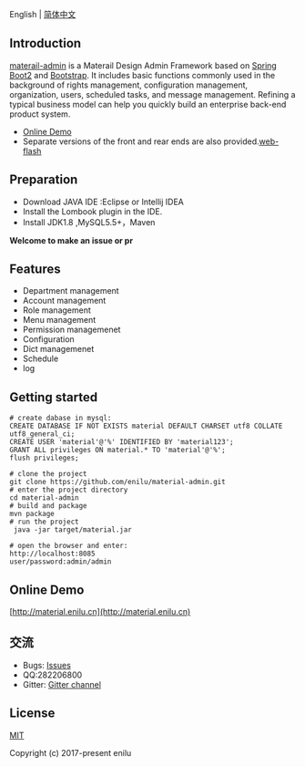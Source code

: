 
English | [简体中文](./README.zh-CN.md)
## Introduction

[materail-admin](https://github.com/enilu/material-admin) is a Materail Design Admin Framework based on [Spring Boot2](https://spring.io/projects/spring-boot/) and [Bootstrap](https://www.bootcss.com/). 
It includes basic functions commonly used in the background of rights management, configuration management, organization, users, scheduled tasks, and message management. Refining a typical business model can help you quickly build an enterprise back-end product system.

- [Online Demo](http://material.enilu.cn)
- Separate versions of the front and rear ends are also provided.[web-flash](http://enilu.github.com/web-flash) 
 
## Preparation

- Download JAVA IDE :Eclipse or Intellij IDEA
- Install the Lombook plugin in the IDE.
- Install JDK1.8 ,MySQL5.5+，Maven

**Welcome to make an issue or pr**

 
## Features
- Department management
- Account management
- Role management
- Menu management
- Permission managemenet
- Configuration 
- Dict managemenet
- Schedule 
- log  

## Getting started

```
# create dabase in mysql:
CREATE DATABASE IF NOT EXISTS material DEFAULT CHARSET utf8 COLLATE utf8_general_ci; 
CREATE USER 'material'@'%' IDENTIFIED BY 'material123';
GRANT ALL privileges ON material.* TO 'material'@'%';
flush privileges;

# clone the project
git clone https://github.com/enilu/material-admin.git
# enter the project directory
cd material-admin
# build and package 
mvn package 
# run the project
 java -jar target/material.jar

# open the browser and enter:
http://localhost:8085
user/password:admin/admin

``` 
## Online Demo

[http://material.enilu.cn](http://material.enilu.cn)

## 交流
- Bugs: [Issues](https://github.com/enilu/material-admin/issues/new)
- QQ:282206800
- Gitter: [Gitter channel](https://gitter.im/springboot-material-admin/community)

## License

[MIT](https://github.com/enilu/material-admin/blob/master/LICENSE)

Copyright (c) 2017-present enilu